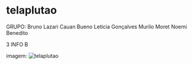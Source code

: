 # telaplutao
GRUPO:
Bruno Lazari
Cauan Bueno
Leticia Gonçalves
Murilo Moret
Noemi Benedito

3 INFO B

imagem:
![telaplutao](https://github.com/leletch/telaplutao/assets/124884152/a54afd5b-7ac6-4bab-b110-d1ed90105574)
